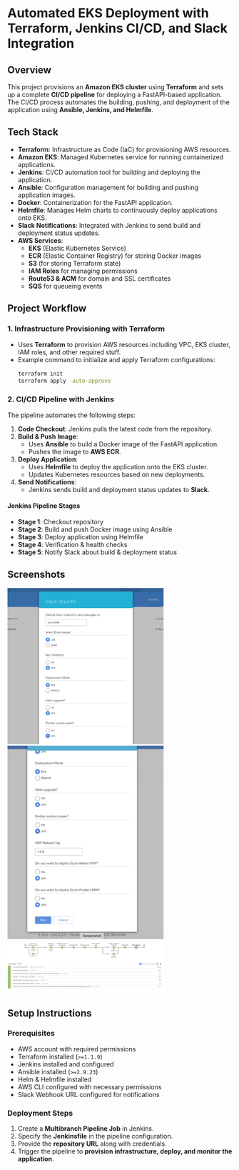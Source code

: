 # Automated EKS Deployment with Terraform, Jenkins CI/CD, and Slack Integration

## Overview
This project provisions an **Amazon EKS cluster** using **Terraform** and sets up a complete **CI/CD pipeline** for deploying a FastAPI-based application. The CI/CD process automates the building, pushing, and deployment of the application using **Ansible, Jenkins, and Helmfile**.

## Tech Stack
- **Terraform**: Infrastructure as Code (IaC) for provisioning AWS resources.
- **Amazon EKS**: Managed Kubernetes service for running containerized applications.
- **Jenkins**: CI/CD automation tool for building and deploying the application.
- **Ansible**: Configuration management for building and pushing application images.
- **Docker**: Containerization for the FastAPI application.
- **Helmfile**: Manages Helm charts to continuously deploy applications onto EKS.
- **Slack Notifications**: Integrated with Jenkins to send build and deployment status updates.
- **AWS Services**:
  - **EKS** (Elastic Kubernetes Service)
  - **ECR** (Elastic Container Registry) for storing Docker images
  - **S3** (for storing Terraform state)
  - **IAM Roles** for managing permissions
  - **Route53 & ACM** for domain and SSL certificates
  - **SQS** for queueing events

## Project Workflow
### 1. Infrastructure Provisioning with Terraform
- Uses **Terraform** to provision AWS resources including VPC, EKS cluster, IAM roles, and other required stuff.
- Example command to initialize and apply Terraform configurations:
  ```sh
  terraform init
  terraform apply -auto-approve
  ```

### 2. CI/CD Pipeline with Jenkins
The pipeline automates the following steps:
1. **Code Checkout**: Jenkins pulls the latest code from the repository.
2. **Build & Push Image**:
   - Uses **Ansible** to build a Docker image of the FastAPI application.
   - Pushes the image to **AWS ECR**.
3. **Deploy Application**:
   - Uses **Helmfile** to deploy the application onto the EKS cluster.
   - Updates Kubernetes resources based on new deployments.
4. **Send Notifications**:
   - Jenkins sends build and deployment status updates to **Slack**.

#### Jenkins Pipeline Stages
- **Stage 1**: Checkout repository
- **Stage 2**: Build and push Docker image using Ansible
- **Stage 3**: Deploy application using Helmfile
- **Stage 4**: Verification & health checks
- **Stage 5**: Notify Slack about build & deployment status

## Screenshots
<img src="images/image1.png" alt="Jenkins Pipeline Execution" width="350">
<img src="images/image2.png" alt="Jenkins Pipeline Execution" width="350">
<img src="images/image3.png" alt="Jenkins Pipeline Execution" width="350">


## Setup Instructions
### Prerequisites
- AWS account with required permissions
- Terraform installed (`>=1.1.9`)
- Jenkins installed and configured
- Ansible installed (`>=2.9.23`)
- Helm & Helmfile installed
- AWS CLI configured with necessary permissions
- Slack Webhook URL configured for notifications

### Deployment Steps
1. Create a **Multibranch Pipeline Job** in Jenkins.
2. Specify the **Jenkinsfile** in the pipeline configuration.
3. Provide the **repository URL** along with credentials.
4. Trigger the pipeline to **provision infrastructure, deploy, and monitor the application**.
